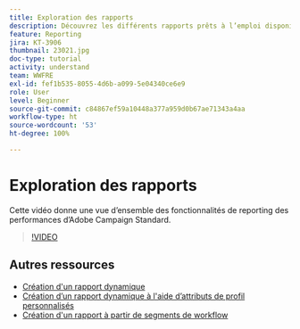 ```yaml
---
title: Exploration des rapports
description: Découvrez les différents rapports prêts à l’emploi disponibles pour une diffusion email.
feature: Reporting
jira: KT-3906
thumbnail: 23021.jpg
doc-type: tutorial
activity: understand
team: WWFRE
exl-id: fef1b535-8055-4d6b-a099-5e04340ce6e9
role: User
level: Beginner
source-git-commit: c84867ef59a10448a377a959d0b67ae71343a4aa
workflow-type: ht
source-wordcount: '53'
ht-degree: 100%

---
```


# Exploration des rapports

Cette vidéo donne une vue d’ensemble des fonctionnalités de reporting des performances d’Adobe Campaign Standard.

>[!VIDEO](https://video.tv.adobe.com/v/23021?quality=12&learn=on)

## Autres ressources

* [Création d&#39;un rapport dynamique](/help/reporting/creating-a-dynamic-report.md)
* [Création d’un rapport dynamique à l&#39;aide d’attributs de profil personnalisés](/help/reporting/custom-profile-attributes-dynamic-reports.md)
* [Création d&#39;un rapport à partir de segments de workflow](/help/reporting/report-on-workflow-segments.md)
